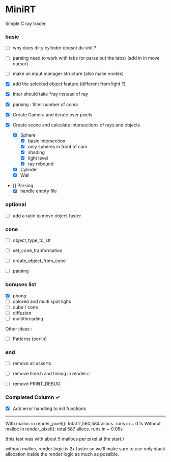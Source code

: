 # MiniRT
Simple C ray tracer.

### basic

- [ ] why does dir.y cylinder doesnt do shit ?
- [ ] parsing need to work with tabs (or parse out the tabs) (add in in move cursor)
- [ ] make an input manager structure (also make modes)

- [X] add the selected object feature (different from light ?)

- [X] Inter should take *ray instead of ray

- [X] parsing : filter number of coma

- [X] Create Camera and iterate over pixels
- [X] Create scene and calculate intersections of rays and objects
  - [X] Sphere
    - [X] basic intersection
	- [X] only spheres in front of cam
	- [X] shading
	- [X] light level
	- [X] ray rebound
  - [X] Cylinder
  - [X] Wall

- [] Parsing
	- [X] handle empty file

### optional 

- [ ] add a ratio to move object faster


### cone

- [ ] object_type_to_str
- [ ] set_cone_tranformation
- [ ] create_object_from_cone
- [ ] parsing


### bonuses list

 - [X] phong
 - [ ] colored and multi spot lighs
 - [ ] cube / cone
 - [ ] diffusion
 - [ ] multithreading

Other ideas :
 - [ ] Patterns (perlin)

### end
 - [ ] remove all asserts
 - [ ] remove time.h and timing in render.c
 - [ ] remove PRINT_DEBUG


### Completed Column ✓
- [X] Add error handling to init functions


---
With malloc in render_pixel():
	total 2,560,584 allocs.
	runs in ~ 0.1s
Without malloc in render_pixel():
	total 587 allocs.
	runs in ~ 0.05s

(this test was with about 5 mallocs per pixel at the start.)

without malloc, render logic is 2x faster so we'll make sure to use only stack allocation inside the render logic as much as possible.

